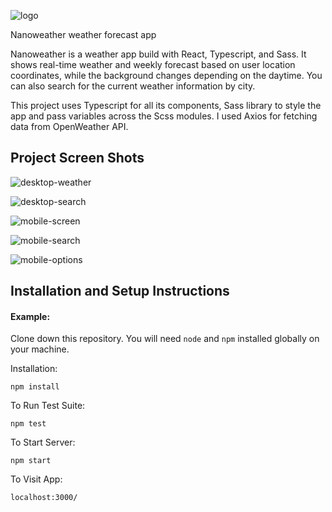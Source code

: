 ![logo](https://i.postimg.cc/j238w5LH/logo.png)

Nanoweather weather forecast app

Nanoweather is a weather app build with React, Typescript, and Sass. It shows real-time weather and weekly forecast based on user location coordinates, while the background changes depending on the daytime. You can also search for the current weather information by city.

This project uses Typescript for all its components, Sass library to style the app and pass variables across the Scss modules. I used Axios for fetching data from OpenWeather API.

## Project Screen Shots

![desktop-weather](https://i.postimg.cc/LhdtwRMz/nanoweather-desktop-1.jpg)

![desktop-search](https://i.postimg.cc/xjBBnzfP/nanoweather-desktop-2.jpg)

![mobile-screen](https://i.postimg.cc/fRNF0Q0t/nanoweather-mobile-weather.jpg)

![mobile-search](https://i.postimg.cc/K8DWPpn9/nanoweather-mobile-search.jpg)

![mobile-options](https://i.postimg.cc/bNbWJwdf/nanoweather-mobile-options.jpg)

## Installation and Setup Instructions

#### Example:

Clone down this repository. You will need `node` and `npm` installed globally on your machine.

Installation:

`npm install`

To Run Test Suite:

`npm test`

To Start Server:

`npm start`

To Visit App:

`localhost:3000/`
